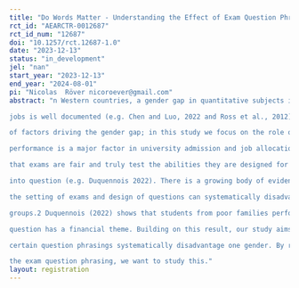 ```yaml
---
title: "Do Words Matter - Understanding the Effect of Exam Question Phrasing"
rct_id: "AEARCTR-0012687"
rct_id_num: "12687"
doi: "10.1257/rct.12687-1.0"
date: "2023-12-13"
status: "in_development"
jel: "nan"
start_year: "2023-12-13"
end_year: "2024-08-01"
pi: "Nicolas  Röver nicoroever@gmail.com"
abstract: "n Western countries, a gender gap in quantitative subjects in university and STEM-related1
jobs is well documented (e.g. Chen and Luo, 2022 and Ross et al., 2012). There is a multitude
of factors driving the gender gap; in this study we focus on the role of exams. Exam
performance is a major factor in university admission and job allocation. However, the notion
that exams are fair and truly test the abilities they are designed for is more and more called
into question (e.g. Duquennois 2022). There is a growing body of evidence suggesting that
the setting of exams and design of questions can systematically disadvantage socioeconomic
groups.2 Duquennois (2022) shows that students from poor families perform worse if a
question has a financial theme. Building on this result, our study aims to understand if
certain question phrasings systematically disadvantage one gender. By randomly varying
the exam question phrasing, we want to study this."
layout: registration
---
```


